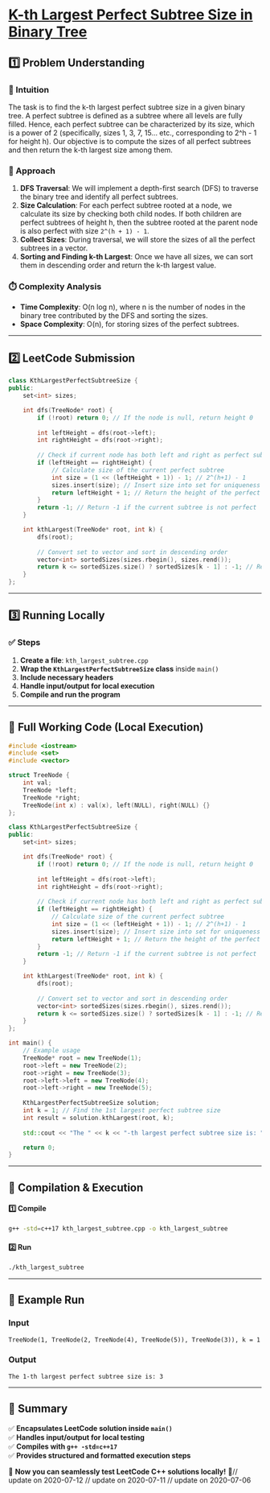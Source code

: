 # **[K-th Largest Perfect Subtree Size in Binary Tree](https://leetcode.com/problems/k-th-largest-perfect-subtree-size-in-binary-tree/description/)**  

## **1️⃣ Problem Understanding**  
### **📌 Intuition**  
The task is to find the k-th largest perfect subtree size in a given binary tree. A perfect subtree is defined as a subtree where all levels are fully filled. Hence, each perfect subtree can be characterized by its size, which is a power of 2 (specifically, sizes 1, 3, 7, 15... etc., corresponding to 2^h - 1 for height h). Our objective is to compute the sizes of all perfect subtrees and then return the k-th largest size among them.

### **🚀 Approach**  
1. **DFS Traversal**: We will implement a depth-first search (DFS) to traverse the binary tree and identify all perfect subtrees.
2. **Size Calculation**: For each perfect subtree rooted at a node, we calculate its size by checking both child nodes. If both children are perfect subtrees of height h, then the subtree rooted at the parent node is also perfect with size `2^(h + 1) - 1`.
3. **Collect Sizes**: During traversal, we will store the sizes of all the perfect subtrees in a vector.
4. **Sorting and Finding k-th Largest**: Once we have all sizes, we can sort them in descending order and return the k-th largest value.

### **⏱️ Complexity Analysis**  
- **Time Complexity**: O(n log n), where n is the number of nodes in the binary tree contributed by the DFS and sorting the sizes.
- **Space Complexity**: O(n), for storing sizes of the perfect subtrees.

---  

## **2️⃣ LeetCode Submission**  
```cpp
class KthLargestPerfectSubtreeSize {
public:
    set<int> sizes;

    int dfs(TreeNode* root) {
        if (!root) return 0; // If the node is null, return height 0
        
        int leftHeight = dfs(root->left);
        int rightHeight = dfs(root->right);
        
        // Check if current node has both left and right as perfect subtrees
        if (leftHeight == rightHeight) {
            // Calculate size of the current perfect subtree
            int size = (1 << (leftHeight + 1)) - 1; // 2^(h+1) - 1
            sizes.insert(size); // Insert size into set for uniqueness
            return leftHeight + 1; // Return the height of the perfect subtree
        }
        return -1; // Return -1 if the current subtree is not perfect
    }

    int kthLargest(TreeNode* root, int k) {
        dfs(root);
        
        // Convert set to vector and sort in descending order
        vector<int> sortedSizes(sizes.rbegin(), sizes.rend());
        return k <= sortedSizes.size() ? sortedSizes[k - 1] : -1; // Return the k-th largest
    }
};
```  

---  

## **3️⃣ Running Locally**  
### **✅ Steps**  
1. **Create a file**: `kth_largest_subtree.cpp`  
2. **Wrap the `KthLargestPerfectSubtreeSize` class** inside `main()`  
3. **Include necessary headers**  
4. **Handle input/output for local execution**  
5. **Compile and run the program**  

---  

## **📝 Full Working Code (Local Execution)**  
```cpp
#include <iostream>
#include <set>
#include <vector>

struct TreeNode {
    int val;
    TreeNode *left;
    TreeNode *right;
    TreeNode(int x) : val(x), left(NULL), right(NULL) {}
};

class KthLargestPerfectSubtreeSize {
public:
    set<int> sizes;

    int dfs(TreeNode* root) {
        if (!root) return 0; // If the node is null, return height 0
        
        int leftHeight = dfs(root->left);
        int rightHeight = dfs(root->right);
        
        // Check if current node has both left and right as perfect subtrees
        if (leftHeight == rightHeight) {
            // Calculate size of the current perfect subtree
            int size = (1 << (leftHeight + 1)) - 1; // 2^(h+1) - 1
            sizes.insert(size); // Insert size into set for uniqueness
            return leftHeight + 1; // Return the height of the perfect subtree
        }
        return -1; // Return -1 if the current subtree is not perfect
    }

    int kthLargest(TreeNode* root, int k) {
        dfs(root);
        
        // Convert set to vector and sort in descending order
        vector<int> sortedSizes(sizes.rbegin(), sizes.rend());
        return k <= sortedSizes.size() ? sortedSizes[k - 1] : -1; // Return the k-th largest
    }
};

int main() {
    // Example usage
    TreeNode* root = new TreeNode(1);
    root->left = new TreeNode(2);
    root->right = new TreeNode(3);
    root->left->left = new TreeNode(4);
    root->left->right = new TreeNode(5);
    
    KthLargestPerfectSubtreeSize solution;
    int k = 1; // Find the 1st largest perfect subtree size
    int result = solution.kthLargest(root, k);
    
    std::cout << "The " << k << "-th largest perfect subtree size is: " << result << std::endl;

    return 0;
}
```  

---  

## **🔧 Compilation & Execution**  
#### **1️⃣ Compile**  
```bash
g++ -std=c++17 kth_largest_subtree.cpp -o kth_largest_subtree
```  

#### **2️⃣ Run**  
```bash
./kth_largest_subtree
```  

---  

## **🎯 Example Run**  
### **Input**  
```
TreeNode(1, TreeNode(2, TreeNode(4), TreeNode(5)), TreeNode(3)), k = 1
```  
### **Output**  
```
The 1-th largest perfect subtree size is: 3
```  

---  

## **📌 Summary**  
✅ **Encapsulates LeetCode solution inside `main()`**  
✅ **Handles input/output for local testing**  
✅ **Compiles with `g++ -std=c++17`**  
✅ **Provides structured and formatted execution steps**  

🚀 **Now you can seamlessly test LeetCode C++ solutions locally!** 🚀// update on 2020-07-12
// update on 2020-07-11
// update on 2020-07-06
